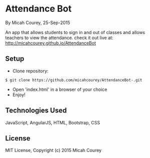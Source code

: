 Attendance Bot
==============

By Micah Courey, 25-Sep-2015

An app that allows students to sign in and out of classes and allows teachers to view the attendance. check it out live at: http://micahcourey.github.io/AttendanceBot

Setup
----------
* Clone repository:
```console
$ git clone https://github.com/micahcourey/AttendanceBot-.git
```
* Open 'index.html' in a browser of your choice
* Enjoy!

Technologies Used
----------
JavaScript, AngularJS, HTML, Bootstrap, CSS

License
----------
MIT License, Copyright (c) 2015 Micah Courey
